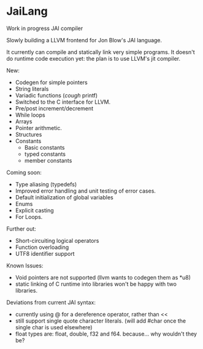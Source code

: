 # JaiLang
Work in progress JAI compiler

Slowly building a LLVM frontend for Jon Blow's JAI language.

It currently can compile and statically link very simple programs. It doesn't do runtime code execution yet: the plan is to use LLVM's jit compiler.

New:
  * Codegen for simple pointers
  * String literals
  * Variadic functions (*cough* printf)
  * Switched to the C interface for LLVM.
  * Pre/post increment/decrement
  * While loops
  * Arrays
  * Pointer arithmetic.
  * Structures
  * Constants
  	- Basic constants
  	- typed constants
  	- member constants

Coming soon:
  * Type aliasing (typedefs)
  * Improved error handling and unit testing of error cases.
  * Default initialization of global variables
  * Enums
  * Explicit casting
  * For Loops.

Further out:
  * Short-circuiting logical operators
  * Function overloading
  * UTF8 identifier support

Known Issues:
  * Void pointers are not supported (llvm wants to codegen them as *u8)
  * static linking of C runtime into libraries won't be happy with two libraries.

Deviations from current JAI syntax:
  * currently using @ for a dereference operator, rather than <<
  * still support single quote character literals. (will add #char once the single char is used elsewhere)
  * float types are: float, double, f32 and f64. because... why wouldn't they be?
